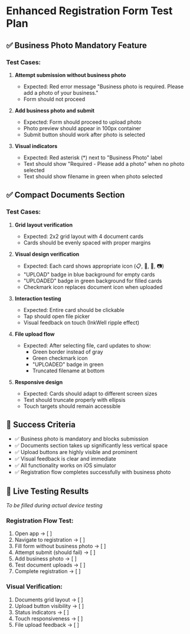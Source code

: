 # Enhanced Registration Form Test Plan

## ✅ Business Photo Mandatory Feature
### Test Cases:
1. **Attempt submission without business photo**
   - Expected: Red error message "Business photo is required. Please add a photo of your business."
   - Form should not proceed

2. **Add business photo and submit**
   - Expected: Form should proceed to upload photo
   - Photo preview should appear in 100px container
   - Submit button should work after photo is selected

3. **Visual indicators**
   - Expected: Red asterisk (*) next to "Business Photo" label
   - Text should show "Required - Please add a photo" when no photo selected
   - Text should show filename in green when photo selected

## ✅ Compact Documents Section
### Test Cases:
1. **Grid layout verification**
   - Expected: 2x2 grid layout with 4 document cards
   - Cards should be evenly spaced with proper margins

2. **Visual design verification**
   - Expected: Each card shows appropriate icon (📋, 👤, 🏥, 📷)
   - "UPLOAD" badge in blue background for empty cards
   - "UPLOADED" badge in green background for filled cards
   - Checkmark icon replaces document icon when uploaded

3. **Interaction testing**
   - Expected: Entire card should be clickable
   - Tap should open file picker
   - Visual feedback on touch (InkWell ripple effect)

4. **File upload flow**
   - Expected: After selecting file, card updates to show:
     - Green border instead of gray
     - Green checkmark icon
     - "UPLOADED" badge in green
     - Truncated filename at bottom

5. **Responsive design**
   - Expected: Cards should adapt to different screen sizes
   - Text should truncate properly with ellipsis
   - Touch targets should remain accessible

## 🎯 Success Criteria
- ✅ Business photo is mandatory and blocks submission
- ✅ Documents section takes up significantly less vertical space
- ✅ Upload buttons are highly visible and prominent
- ✅ Visual feedback is clear and immediate
- ✅ All functionality works on iOS simulator
- ✅ Registration flow completes successfully with business photo

## 📱 Live Testing Results
*To be filled during actual device testing*

### Registration Flow Test:
1. Open app → [ ]
2. Navigate to registration → [ ]
3. Fill form without business photo → [ ]
4. Attempt submit (should fail) → [ ]
5. Add business photo → [ ]
6. Test document uploads → [ ]
7. Complete registration → [ ]

### Visual Verification:
1. Documents grid layout → [ ]
2. Upload button visibility → [ ]
3. Status indicators → [ ]
4. Touch responsiveness → [ ]
5. File upload feedback → [ ]
